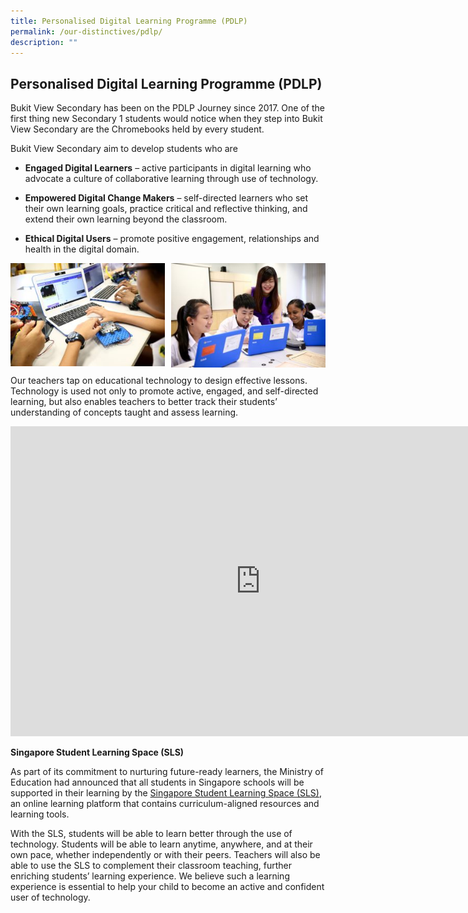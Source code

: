 ```yaml
---
title: Personalised Digital Learning Programme (PDLP)
permalink: /our-distinctives/pdlp/
description: ""
---
```

## Personalised Digital Learning Programme (PDLP)

Bukit View Secondary has been on the PDLP Journey since 2017. One of the first thing new Secondary 1 students would notice when they step into Bukit View Secondary are the Chromebooks held by every student.  
  
Bukit View Secondary aim to develop students who are

*   **Engaged Digital Learners** – active participants in digital learning who advocate a culture of collaborative learning through use of technology.  

*   **Empowered Digital Change Makers** – self-directed learners who set their own learning goals, practice critical and reflective thinking, and extend their own learning beyond the classroom.  

*   **Ethical Digital Users** – promote positive engagement, relationships and health in the digital domain.

<img src="/images/Chromebook-during-JOULES-programme-300x200.jpg" style="width:49%" align=left>
<img src="/images/Chromebook-in-class-300x203.jpg" style="width:49%" align=right>
<br clear="left">

Our teachers tap on educational technology to design effective lessons. Technology is used not only to promote active, engaged, and self-directed learning, but also enables teachers to better track their students’ understanding of concepts taught and assess learning.

<iframe width="800" height="496" src="https://www.youtube.com/embed/mSbZQNJwPuI" title="Chromebooks for Education Overview" frameborder="0" allow="accelerometer; autoplay; clipboard-write; encrypted-media; gyroscope; picture-in-picture" allowfullscreen></iframe>

**Singapore Student Learning Space (SLS)**

As part of its commitment to nurturing future-ready learners, the Ministry of Education had announced that all students in Singapore schools will be supported in their learning by the [Singapore Student Learning Space (SLS)](https://vle.learning.moe.edu.sg/login), an online learning platform that contains curriculum-aligned resources and learning tools.  
  
With the SLS, students will be able to learn better through the use of technology. Students will be able to learn anytime, anywhere, and at their own pace, whether independently or with their peers. Teachers will also be able to use the SLS to complement their classroom teaching, further enriching students’ learning experience. We believe such a learning experience is essential to help your child to become an active and confident user of technology.

